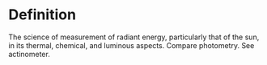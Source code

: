 # Definition

The science of measurement of radiant energy, particularly that of the
sun, in its thermal, chemical, and luminous aspects. Compare photometry.
See actinometer.
